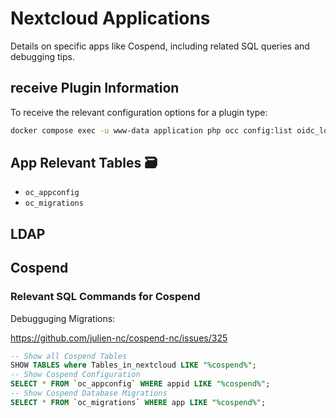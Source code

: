 # Nextcloud Applications

Details on specific apps like Cospend, including related SQL queries and debugging tips.

## receive Plugin Information
To receive the relevant configuration options for a plugin type:
```bash
docker compose exec -u www-data application php occ config:list oidc_login
```

## App Relevant Tables 🗃️

- `oc_appconfig`
- `oc_migrations`

## LDAP

## Cospend 

### Relevant SQL Commands for Cospend
Debugguging Migrations: 

https://github.com/julien-nc/cospend-nc/issues/325

```sql
-- Show all Cospend Tables
SHOW TABLES where Tables_in_nextcloud LIKE "%cospend%";
-- Show Cospend Configuration
SELECT * FROM `oc_appconfig` WHERE appid LIKE "%cospend%";
-- Show Cospend Database Migrations 
SELECT * FROM `oc_migrations` WHERE app LIKE "%cospend%";
```